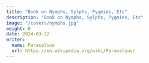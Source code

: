 ```yaml
---
title: "Book on Nymphs, Sylphs, Pygmies, Etc"
description: "Book on Nymphs, Sylphs, Pygmies, Etc"
image: "/covers/nymphs.jpg"
weight: 8
date: 2024-03-22
writer:
  name: Paracelsus
  url: https://en.wikipedia.org/wiki/Paracelsus/
---
```

